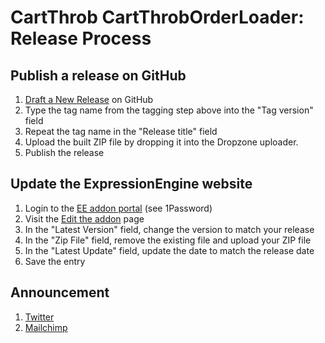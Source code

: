 # CartThrob CartThrobOrderLoader: Release Process

## Publish a release on GitHub
1. [Draft a New Release](https://github.com/CartThrob/CartThrobOrderLoader/releases/new) on GitHub
2. Type the tag name from the tagging step above into the "Tag version" field
3. Repeat the tag name in the "Release title" field
4. Upload the built ZIP file by dropping it into the Dropzone uploader.
5. Publish the release

## Update the ExpressionEngine website
1. Login to the [EE addon portal](https://expressionengine.com/forums/member/profile) (see 1Password)
2. Visit the [Edit the addon](---) page
3. In the "Latest Version" field, change the version to match your release
4. In the "Zip File" field, remove the existing file and upload your ZIP file
5. In the "Latest Update" field, update the date to match the release date
6. Save the entry

## Announcement
1. [Twitter](https://twitter.com/cartthrob)
2. [Mailchimp](https://us7.admin.mailchimp.com/campaigns/#f_list:all;t:campaigns-list)
